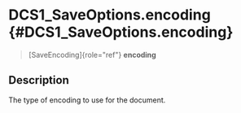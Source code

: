 DCS1\_SaveOptions.encoding {#DCS1_SaveOptions.encoding}
==========================

> [SaveEncoding]{role="ref"} **encoding**

Description
-----------

The type of encoding to use for the document.
